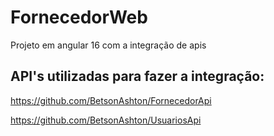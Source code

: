 # FornecedorWeb
Projeto em angular 16 com a integração de apis 

## API's utilizadas para fazer a integração:

https://github.com/BetsonAshton/FornecedorApi


https://github.com/BetsonAshton/UsuariosApi
